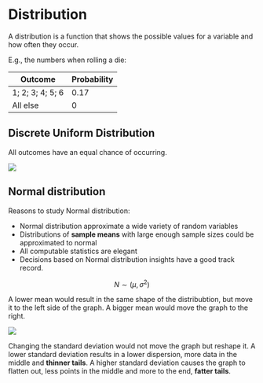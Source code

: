 # Distribution

A distribution is a function that shows the possible values for a variable and how often they occur.

E.g., the numbers when rolling a die:

| Outcome          | Probability |
|------------------|-------------|
| 1; 2; 3; 4; 5; 6 | 0.17        |
| All else         | 0           |

## Discrete Uniform Distribution

All outcomes have an equal chance of occurring.

![](https://study.com/cimages/multimages/16/dvisual3_resized.png)


## Normal distribution

Reasons to study Normal distribution:

- Normal distribution approximate a wide variety of random variables
- Distributions of **sample means** with large enough sample sizes could be approximated to normal
- All computable statistics are elegant
- Decisions based on Normal distribution insights have a good track record.

$$
N \sim (\mu, \sigma^2)
$$

A lower mean would result in the same shape of the distribubtion, but move it to the left side of the graph. A bigger mean would move the graph to the right.

![](https://media.nagwa.com/816171848506/en/thumbnail_l.jpeg)

Changing the standard deviation would not move the graph but reshape it. A lower standard deviation results in a lower dispersion, more data in the middle and **thinner tails**. A higher standard deviation causes the graph to flatten out, less points in the middle and more to the end, **fatter tails**.